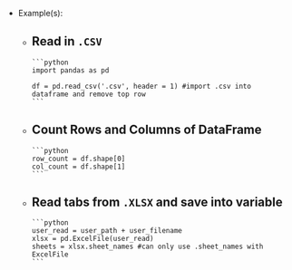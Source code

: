 - Example(s):
	- Read in `.CSV`
		-
		  ```python
		  import pandas as pd
		  
		  df = pd.read_csv('.csv', header = 1) #import .csv into dataframe and remove top row
		  ```
	- Count Rows and Columns of DataFrame
		-
		  ```python
		  row_count = df.shape[0]
		  col_count = df.shape[1]
		  ```
	- Read tabs from `.XLSX` and save into variable
		-
		  ```python
		  user_read = user_path + user_filename
		  xlsx = pd.ExcelFile(user_read)
		  sheets = xlsx.sheet_names #can only use .sheet_names with ExcelFile
		  ```